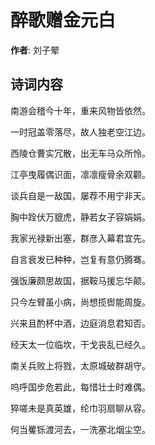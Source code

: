 # 醉歌赠金元白

**作者**: 刘子翚

## 诗词内容

南游会稽今十年，重来风物皆依然。

一时冠盖零落尽，故人独老空江边。

西陵仓曹实冗散，出无车马众所怜。

江亭曳履偶识面，凛凛瘦骨余双颧。

谈兵自是一敌国，屡荐不用宁非天。

胸中跧伏万貔虎，静若女子容娟娟。

我家光禄新出塞，群彦入幕君宜先。

自言衰发已种种，岂复有意仍腾骞。

强饭廉颇思故国，据鞍马援忘华颠。

只今左臂虽小病，尚想揽辔能周旋。

兴来且酌杯中酒，边庭消息君知否。

经天太一位临坎，干戈丧乱已经久。

南关兵败上将戮，太原城破群胡守。

呜呼国步危若此，每惜壮士时难偶。

猝嗟未是真英雄，纶巾羽扇聊从容。

何当矍铄渡河去，一洗塞北烟尘空。

